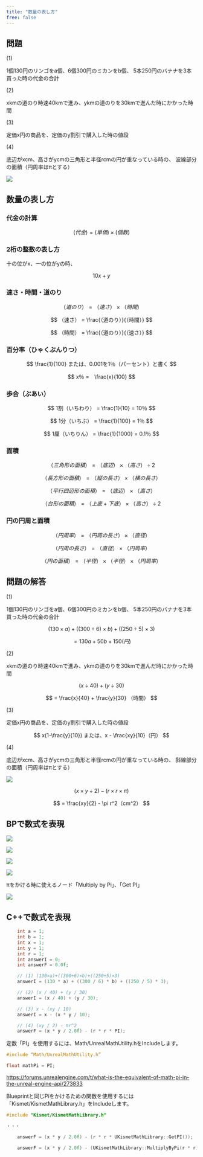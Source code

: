 ```yaml
---
title: "数量の表し方"
free: false
---
```


## 問題

(1)

1個130円のリンゴをa個、6個300円のミカンをb個、
5本250円のバナナを3本買った時の代金の合計

(2)

xkmの道のり時速40kmで進み、ykmの道のりを30kmで進んだ時にかかった時間

(3)

定価x円の商品を、定価のy割引で購入した時の値段

(4)

底辺がxcm、高さがycmの三角形と半径rcmの円が重なっている時の、
波線部分の面積（円周率はπとする）

![](/images/books/book-ue5_mathematical_programming/chap_03_how_to_express_quantity/2022-07-30-22-11-29.png)

## 数量の表し方

### 代金の計算

$$
(代金) = (単価) \times (個数)
$$

### 2桁の整数の表し方

十の位がx、一の位がyの時、

$$
 10x + y
$$

### 速さ・時間・道のり

$$
（道のり） = （速さ） \times （時間）
$$

$$
 （速さ） = \frac{（道のり）}{（時間）} 
$$

$$
（時間） = \frac{（道のり）}{（速さ）} 
$$

### 百分率（ひゃくぶんりつ）

$$
\frac{1}{100} または、0.001を1％（パーセント）と書く
$$

$$
 x％ =　\frac{x}{100}
$$

### 歩合（ぶあい）

$$
 1割（いちわり） = \frac{1}{10} = 10％
$$

$$
 1分（いちぶ） = \frac{1}{100} = 1％
$$

$$
 1厘（いちりん） = \frac{1}{1000} = 0.1％
$$

### 面積

$$
（三角形の面積） = （底辺）\times（高さ）\div 2
$$

$$
（長方形の面積） = （縦の長さ）\times （横の長さ）
$$

$$
（平行四辺形の面積） = （底辺）\times （高さ）
$$

$$
（台形の面積）= （上底 + 下底）\times （高さ） \div 2
$$

### 円の円周と面積

$$
（円周率） = （円周の長さ） \times （直径）
$$

$$
（円周の長さ） = （直径）\times （円周率）
$$

$$
（円の面積） = （半径）\times （半径） \times （円周率）
$$

### 

## 問題の解答

(1)

1個130円のリンゴをa個、6個300円のミカンをb個、
5本250円のバナナを3本買った時の代金の合計

$$
 (130 \times a) + ((300 \div 6) \times b ) + ((250 \div 5) \times 3)
$$

$$
= 130a + 50b + 150 (円)
$$

(2)

xkmの道のり時速40kmで進み、ykmの道のりを30kmで進んだ時にかかった時間

$$
(x \div 40) + (y \div 30) 
$$

$$
= \frac{x}{40} + \frac{y}{30} （時間）
$$


(3)

定価x円の商品を、定価のy割引で購入した時の値段

$$
 x(1-\frac{y}{10}) または、x - \frac{xy}{10}（円） 
$$

(4)

底辺がxcm、高さがycmの三角形と半径rcmの円が重なっている時の、
斜線部分の面積（円周率はπとする）

![](/images/books/book-ue5_mathematical_programming/chap_03_how_to_express_quantity/2022-07-30-22-12-19.png)

$$
(x \times y \div 2) - (r \times r \times \pi)
$$

$$
 = \frac{xy}{2} - \pi r^2（cm^2）
$$

## BPで数式を表現

![](/images/books/book-ue5_mathematical_programming/chap_03_how_to_express_quantity/2022-07-31-08-40-22.png)

![](/images/books/book-ue5_mathematical_programming/chap_03_how_to_express_quantity/2022-07-31-08-16-13.png)

![](/images/books/book-ue5_mathematical_programming/chap_03_how_to_express_quantity/2022-07-31-08-20-35.png)

![](/images/books/book-ue5_mathematical_programming/chap_03_how_to_express_quantity/2022-07-31-08-30-50.png)

πをかける時に使えるノード「Multiply by Pi」、「Get PI」

![](/images/books/book-ue5_mathematical_programming/chap_03_how_to_express_quantity/2022-07-31-08-27-39.png)

## C++で数式を表現

```cpp
	int a = 1;
	int b = 1;
	int x = 1;
	int y = 1;
	int r = 1;
	int answerI = 0;
	int answerF = 0.0f;

	// (1) (130×a)+((300÷6)×b)+((250÷5)×3)
	answerI = (130 * a) + ((300 / 6) * b) + ((250 / 5) * 3);

	// (2) (x / 40) + (y / 30)
	answerI = (x / 40) + (y / 30);

	// (3) x - (xy / 10)
	answerI = x - (x * y / 10);

	// (4) (xy / 2) - πr^2
	answerF = (x * y / 2.0f) - (r * r * PI);
```

定数「PI」を使用するには、Math/UnrealMathUtility.hをIncludeします。

```cpp
#include “Math/UnrealMathUtility.h”

float mathPi = PI;
```

https://forums.unrealengine.com/t/what-is-the-equivalent-of-math-pi-in-the-unreal-engine-api/273833

Blueprintと同じPiをかけるための関数を使用するには「Kismet/KismetMathLibrary.h」をIncludeします。

```cpp
#include "Kismet/KismetMathLibrary.h"

・・・

	answerF = (x * y / 2.0f) - (r * r * UKismetMathLibrary::GetPI());

	answerF = (x * y / 2.0f) - (UKismetMathLibrary::MultiplyByPi(r * r));
```